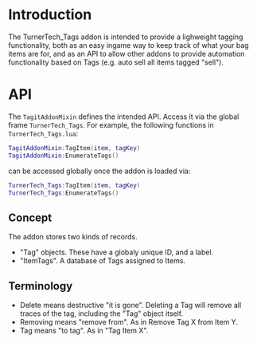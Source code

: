 # Introduction

The TurnerTech_Tags addon is intended to provide a lighweight tagging functionality, both as an easy ingame way to keep track of what your bag items are for, and as an API to allow other addons to provide automation functionality based on Tags (e.g. auto sell all items tagged "sell").

# API

The ```TagitAddonMixin``` defines the intended API. Access it via the global frame ```TurnerTech_Tags```. For example, the following functions in ```TurnerTech_Tags.lua```:

```lua
TagitAddonMixin:TagItem(item, tagKey)
TagitAddonMixin:EnumerateTags()
```

can be accessed globally once the addon is loaded via:

```lua
TurnerTech_Tags:TagItem(item, tagKey)
TurnerTech_Tags:EnumerateTags()
```

## Concept

The addon stores two kinds of records.

- "Tag" objects. These have a globaly unique ID, and a label.
- "ItemTags". A database of Tags assigned to Items.

## Terminology

- Delete means destructive "it is gone". Deleting a Tag will remove all traces of the tag, including the "Tag" object itself.
- Removing means "remove from". As in Remove Tag X from Item Y.
- Tag means "to tag". As in "Tag Item X".
